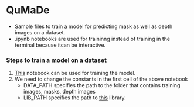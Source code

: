 # QuMaDe
* Sample files to train a model for predicting mask as well as depth images on a dataset.
* .ipynb notebooks are used for traininng instead of training in the terminal because itcan be interactive. 
### Steps to train a model on a dataset
1. [This](https://github.com/Lakshman511/QuMaDe/blob/master/training.ipynb) notebook can be used for training the model.
2. We need to change the constants in the first cell of the above notebook
   * DATA_PATH specifies the path to the folder that contains training images, masks, depth images
   * LIB_PATH specifies the path to [this](https://github.com/Lakshman511/QuMaDe/tree/master/EVALibrary/EVA4) library.

